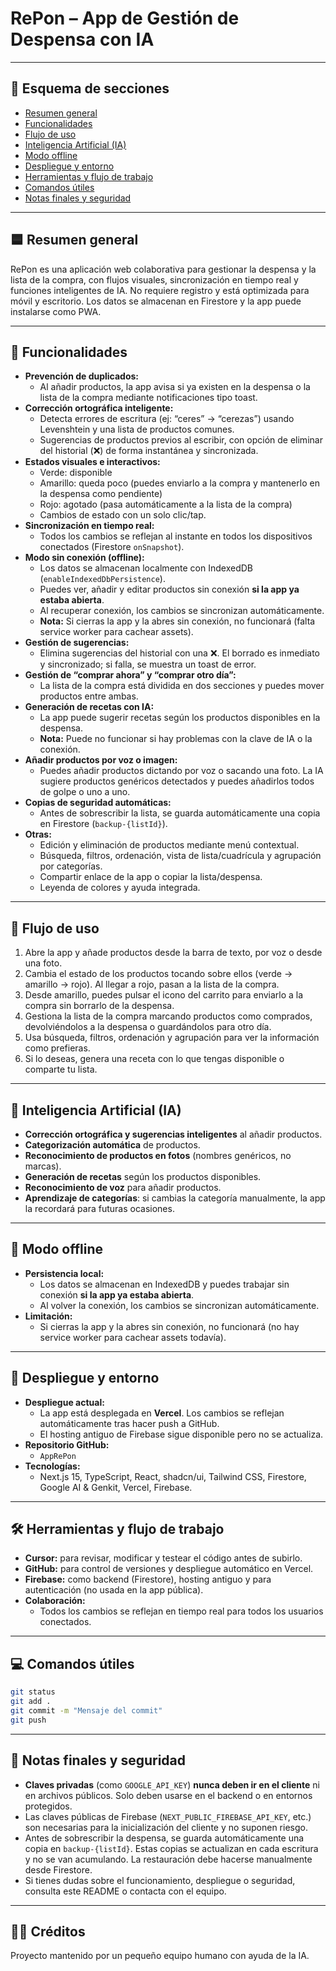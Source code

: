 # RePon – App de Gestión de Despensa con IA

---

## 📑 Esquema de secciones
- [Resumen general](#resumen-general)
- [Funcionalidades](#funcionalidades)
- [Flujo de uso](#flujo-de-uso)
- [Inteligencia Artificial (IA)](#inteligencia-artificial-ia)
- [Modo offline](#modo-offline)
- [Despliegue y entorno](#despliegue-y-entorno)
- [Herramientas y flujo de trabajo](#herramientas-y-flujo-de-trabajo)
- [Comandos útiles](#comandos-útiles)
- [Notas finales y seguridad](#notas-finales-y-seguridad)

---

## 🟦 Resumen general
RePon es una aplicación web colaborativa para gestionar la despensa y la lista de la compra, con flujos visuales, sincronización en tiempo real y funciones inteligentes de IA. No requiere registro y está optimizada para móvil y escritorio. Los datos se almacenan en Firestore y la app puede instalarse como PWA.

---

## 🧠 Funcionalidades

- **Prevención de duplicados:**
  - Al añadir productos, la app avisa si ya existen en la despensa o la lista de la compra mediante notificaciones tipo toast.
- **Corrección ortográfica inteligente:**
  - Detecta errores de escritura (ej: “ceres” → “cerezas”) usando Levenshtein y una lista de productos comunes.
  - Sugerencias de productos previos al escribir, con opción de eliminar del historial (❌) de forma instantánea y sincronizada.
- **Estados visuales e interactivos:**
  - Verde: disponible
  - Amarillo: queda poco (puedes enviarlo a la compra y mantenerlo en la despensa como pendiente)
  - Rojo: agotado (pasa automáticamente a la lista de la compra)
  - Cambios de estado con un solo clic/tap.
- **Sincronización en tiempo real:**
  - Todos los cambios se reflejan al instante en todos los dispositivos conectados (Firestore `onSnapshot`).
- **Modo sin conexión (offline):**
  - Los datos se almacenan localmente con IndexedDB (`enableIndexedDbPersistence`).
  - Puedes ver, añadir y editar productos sin conexión **si la app ya estaba abierta**.
  - Al recuperar conexión, los cambios se sincronizan automáticamente.
  - **Nota:** Si cierras la app y la abres sin conexión, no funcionará (falta service worker para cachear assets).
- **Gestión de sugerencias:**
  - Elimina sugerencias del historial con una ❌. El borrado es inmediato y sincronizado; si falla, se muestra un toast de error.
- **Gestión de “comprar ahora” y “comprar otro día”:**
  - La lista de la compra está dividida en dos secciones y puedes mover productos entre ambas.
- **Generación de recetas con IA:**
  - La app puede sugerir recetas según los productos disponibles en la despensa.
  - **Nota:** Puede no funcionar si hay problemas con la clave de IA o la conexión.
- **Añadir productos por voz o imagen:**
  - Puedes añadir productos dictando por voz o sacando una foto. La IA sugiere productos genéricos detectados y puedes añadirlos todos de golpe o uno a uno.
- **Copias de seguridad automáticas:**
  - Antes de sobrescribir la lista, se guarda automáticamente una copia en Firestore (`backup-{listId}`).
- **Otras:**
  - Edición y eliminación de productos mediante menú contextual.
  - Búsqueda, filtros, ordenación, vista de lista/cuadrícula y agrupación por categorías.
  - Compartir enlace de la app o copiar la lista/despensa.
  - Leyenda de colores y ayuda integrada.

---

## 🚦 Flujo de uso
1. Abre la app y añade productos desde la barra de texto, por voz o desde una foto.
2. Cambia el estado de los productos tocando sobre ellos (verde → amarillo → rojo). Al llegar a rojo, pasan a la lista de la compra.
3. Desde amarillo, puedes pulsar el icono del carrito para enviarlo a la compra sin borrarlo de la despensa.
4. Gestiona la lista de la compra marcando productos como comprados, devolviéndolos a la despensa o guardándolos para otro día.
5. Usa búsqueda, filtros, ordenación y agrupación para ver la información como prefieras.
6. Si lo deseas, genera una receta con lo que tengas disponible o comparte tu lista.

---

## 🤖 Inteligencia Artificial (IA)
- **Corrección ortográfica y sugerencias inteligentes** al añadir productos.
- **Categorización automática** de productos.
- **Reconocimiento de productos en fotos** (nombres genéricos, no marcas).
- **Generación de recetas** según los productos disponibles.
- **Reconocimiento de voz** para añadir productos.
- **Aprendizaje de categorías**: si cambias la categoría manualmente, la app la recordará para futuras ocasiones.

---

## 📡 Modo offline
- **Persistencia local:**
  - Los datos se almacenan en IndexedDB y puedes trabajar sin conexión **si la app ya estaba abierta**.
  - Al volver la conexión, los cambios se sincronizan automáticamente.
- **Limitación:**
  - Si cierras la app y la abres sin conexión, no funcionará (no hay service worker para cachear assets todavía).

---

## 🚀 Despliegue y entorno
- **Despliegue actual:**
  - La app está desplegada en **Vercel**. Los cambios se reflejan automáticamente tras hacer push a GitHub.
  - El hosting antiguo de Firebase sigue disponible pero no se actualiza.
- **Repositorio GitHub:**
  - `AppRePon`
- **Tecnologías:**
  - Next.js 15, TypeScript, React, shadcn/ui, Tailwind CSS, Firestore, Google AI & Genkit, Vercel, Firebase.

---

## 🛠️ Herramientas y flujo de trabajo
- **Cursor:** para revisar, modificar y testear el código antes de subirlo.
- **GitHub:** para control de versiones y despliegue automático en Vercel.
- **Firebase:** como backend (Firestore), hosting antiguo y para autenticación (no usada en la app pública).
- **Colaboración:**
  - Todos los cambios se reflejan en tiempo real para todos los usuarios conectados.

---

## 💻 Comandos útiles
```bash
git status
git add .
git commit -m "Mensaje del commit"
git push
```

---

## 🔐 Notas finales y seguridad
- **Claves privadas** (como `GOOGLE_API_KEY`) **nunca deben ir en el cliente** ni en archivos públicos. Solo deben usarse en el backend o en entornos protegidos.
- Las claves públicas de Firebase (`NEXT_PUBLIC_FIREBASE_API_KEY`, etc.) son necesarias para la inicialización del cliente y no suponen riesgo.
- Antes de sobrescribir la despensa, se guarda automáticamente una copia en `backup-{listId}`. Estas copias se actualizan en cada escritura y no se van acumulando. La restauración debe hacerse manualmente desde Firestore.
- Si tienes dudas sobre el funcionamiento, despliegue o seguridad, consulta este README o contacta con el equipo.

---

## 👩‍💻 Créditos
Proyecto mantenido por un pequeño equipo humano con ayuda de la IA.
